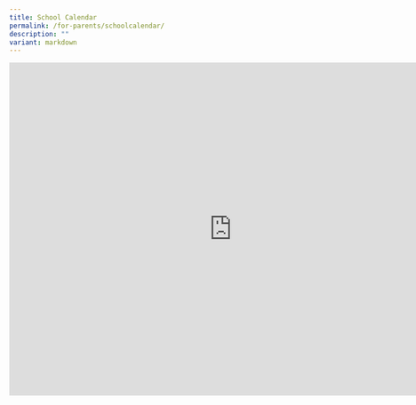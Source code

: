 ```yaml
---
title: School Calendar
permalink: /for-parents/schoolcalendar/
description: ""
variant: markdown
---
```

<iframe scrolling="no" frameborder="0" height="600" width="800" style="border: 0" src="https://calendar.google.com/calendar/embed?src=c_32738a69be20e27bde1ffd7f2d109fbf4c5e6df6c58a28654706776a49162300%40group.calendar.google.com&amp;ctz=Asia%2FSingapore"></iframe>